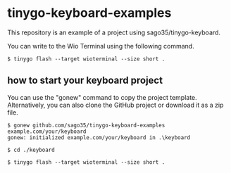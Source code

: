 # tinygo-keyboard-examples

This repository is an example of a project using sago35/tinygo-keyboard.

You can write to the Wio Terminal using the following command.


```
$ tinygo flash --target wioterminal --size short .
```

## how to start your keyboard project

You can use the "gonew" command to copy the project template.
Alternatively, you can also clone the GitHub project or download it as a zip file.

```
$ gonew github.com/sago35/tinygo-keyboard-examples example.com/your/keyboard
gonew: initialized example.com/your/keyboard in .\keyboard

$ cd ./keyboard

$ tinygo flash --target wioterminal --size short .
```
